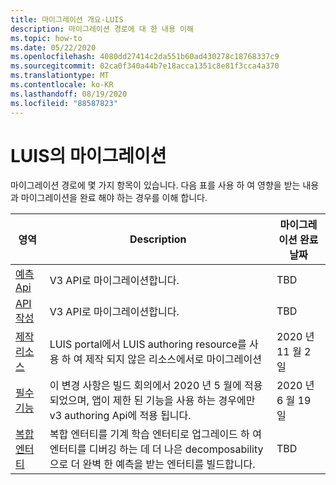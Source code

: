 ```yaml
---
title: 마이그레이션 개요-LUIS
description: 마이그레이션 경로에 대 한 내용 이해
ms.topic: how-to
ms.date: 05/22/2020
ms.openlocfilehash: 4080dd27414c2da551b60ad430278c18768337c9
ms.sourcegitcommit: 02ca0f340a44b7e18acca1351c8e81f3cca4a370
ms.translationtype: MT
ms.contentlocale: ko-KR
ms.lasthandoff: 08/19/2020
ms.locfileid: "88587823"
---
```

# <a name="migration-in-luis"></a>LUIS의 마이그레이션

마이그레이션 경로에 몇 가지 항목이 있습니다. 다음 표를 사용 하 여 영향을 받는 내용과 마이그레이션을 완료 해야 하는 경우를 이해 합니다.

|영역|Description|마이그레이션 완료 날짜|
|--|--|--|
|[예측 Api](luis-migration-api-v3.md)|V3 API로 마이그레이션합니다.|TBD|
|[API 작성](luis-migration-authoring-entities.md)|V3 API로 마이그레이션합니다.|TBD|
|[제작 리소스](luis-migration-authoring.md)|LUIS portal에서 LUIS authoring resource를 사용 하 여 제작 되지 않은 리소스에서로 마이그레이션|2020 년 11 월 2 일 |
|[필수 기능](luis-migration-authoring-entities.md#api-change-constraint-replaced-with-required-feature)|이 변경 사항은 빌드 회의에서 2020 년 5 월에 적용 되었으며, 앱이 제한 된 기능을 사용 하는 경우에만 v3 authoring Api에 적용 됩니다.|2020 년 6 월 19 일|
|[복합 엔터티](migrate-from-composite-entity.md)|복합 엔터티를 기계 학습 엔터티로 업그레이드 하 여 엔터티를 디버깅 하는 데 더 나은 decomposability으로 더 완벽 한 예측을 받는 엔터티를 빌드합니다.|TBD|
